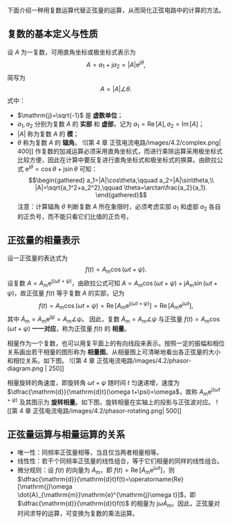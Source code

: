 下面介绍一种用复数运算代替正弦量的运算，从而简化正弦电路中的计算的方法。
## 复数的基本定义与性质
设 $A$ 为一复数，可用直角坐标或极坐标式表示为 $$ A=a_1+\mathrm{j}a_2=|A|\mathrm{e}^{\mathrm{j}\theta},$$简写为 $$ A=|A|\angle \theta. $$式中：
- $\mathrm{j}=\sqrt{-1}$ 是 **虚数单位**；
- $a_1,a_2$ 分别为复数 $A$ 的 **实部** 和 **虚部**，记为 $a_1=\operatorname{Re}[A],a_2=\operatorname{Im}[A]$；
- $|A|$ 称为复数 $A$ 的 **模**；
- $\theta$ 称为复数 $A$ 的 **辐角**。
![[第 4 章 正弦电流电路/images/4.2/complex.png| 400]]
作复数的加减运算必须采用直角坐标式，而进行乘除运算采用极坐标式比较方便，因此在计算中要反复进行直角坐标式和极坐标式的换算。由欧拉公式 $\mathrm{e}^{\mathrm{j}\theta}=\cos \theta+\mathrm{j}\sin\theta$ 可知：$$\begin{gathered}
a_1=|A|\cos\theta,\qquad a_2=|A|\sin\theta,\\
|A|=\sqrt{a_1^2+a_2^2},\qquad \theta=\arctan\frac{a_2}{a_1}.
\end{gathered}$$注意：计算辐角 $\theta$ 判断复数 $A$ 所在象限时，必须考虑实部 $a_1$ 和虚部 $a_2$ 各自的正负号，而不能只看它们比值的正负号。
## 正弦量的相量表示
设一正弦量的表达式为 $$ f(t)=A _{\mathrm{m}}\cos(\omega t+\psi). $$设复数 $A=A _{\mathrm{m}}\mathrm{e}^{\mathrm{j}(\omega t+\psi)}$，由欧拉公式可知 $A=A _{\mathrm{m}}\cos(\omega t+\psi)+\mathrm{j} A _{\mathrm{m}}\sin(\omega t+\psi)$，故正弦量 $f(t)$ 等于复数 $A$ 的实部，记为 $$ f(t)=A _{\mathrm{m}}\cos (\omega t+\psi)=\operatorname{Re}[A _{\mathrm{m}}\mathrm{e}^{\mathrm{j}(\omega t+\psi)}]=\operatorname{Re}[\dot A _{\mathrm{m}}\mathrm{e}^{\mathrm{j}\omega t}],$$其中 $\dot{A}_{\mathrm{m}}=A _{\mathrm{m}}\mathrm{e}^{\mathrm{j}\psi}=A _{\mathrm{m}}\angle \psi$。
因此，复数 $\dot{A}_{\mathrm{m}}=A _{\mathrm{m}}\angle \psi$ 与正弦量 $f(t)=A _{\mathrm{m}}\cos(\omega t+\psi)$ **一一对应**，称为正弦量 $f(t)$ 的 **相量**。

相量作为一个复数，也可以用复平面上的有向线段来表示。按照一定的振幅和相位关系画出若干相量的图形称为 **相量图**。从相量图上可清晰地看出各正弦量的大小和相位关系。如下图。
![[第 4 章 正弦电流电路/images/4.2/phasor-diagram.png | 250]]

相量旋转的角速度，即旋转角 $\omega t+\psi$ 随时间 $t$ 匀速递增，速度为 $\dfrac{\mathrm{d}}{\mathrm{d}t}(\omega t+\psi)=\omega$，故称 $A _{\mathrm{m}}\mathrm{e}^{\mathrm{j}(\omega t+\psi)}$ 及其图示为 **旋转相量**。如下图，旋转相量在实轴上的投影与正弦波对应。
![[第 4 章 正弦电流电路/images/4.2/phasor-rotating.png| 500]]
## 正弦量运算与相量运算的关系
- 唯一性：同频率正弦量相等，当且仅当两者相量相等。
- 线性性：若干个同频率正弦量的线性组合，等于它们相量的同样的线性组合。
- 微分规则：设 $f(t)$ 的向量为 $\dot{A}_{\mathrm{m}}$，即 $f(t)=\operatorname{Re}[\dot{A}_{\mathrm{m}}\mathrm{e}^{\mathrm{j}\omega t}]$，则 $\dfrac{\mathrm{d}}{\mathrm{d}t}f(t)=\operatorname{Re}[\mathrm{j}\omega \dot{A}_{\mathrm{m}}\mathrm{e}^{\mathrm{j}\omega t}]$，即 $\dfrac{\mathrm{d}}{\mathrm{d}t}f(t)$ 的相量为 $\mathrm{j}\omega \dot{A}_{\mathrm{m}}$。因此，正弦量对时间求导的运算，可变换为复数的乘法运算。